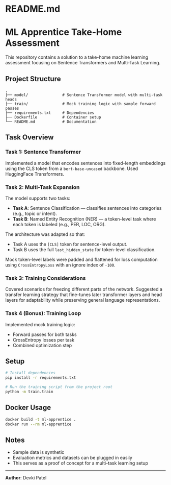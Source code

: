 # README.md

# ML Apprentice Take-Home Assessment

This repository contains a solution to a take-home machine learning assessment focusing on Sentence Transformers and Multi-Task Learning.

## Project Structure
```
.
├── model/               # Sentence Transformer model with multi-task heads
├── train/               # Mock training logic with sample forward passes
├── requirements.txt     # Dependencies
├── Dockerfile           # Container setup
└── README.md            # Documentation
```

## Task Overview

### Task 1: Sentence Transformer
Implemented a model that encodes sentences into fixed-length embeddings using the CLS token from a `bert-base-uncased` backbone. Used HuggingFace Transformers.

### Task 2: Multi-Task Expansion
The model supports two tasks:
- **Task A**: Sentence Classification — classifies sentences into categories (e.g., topic or intent).
- **Task B**: Named Entity Recognition (NER) — a token-level task where each token is labeled (e.g., PER, LOC, ORG).

The architecture was adapted so that:
- Task A uses the `[CLS]` token for sentence-level output.
- Task B uses the full `last_hidden_state` for token-level classification.

Mock token-level labels were padded and flattened for loss computation using `CrossEntropyLoss` with an ignore index of `-100`.


### Task 3: Training Considerations
Covered scenarios for freezing different parts of the network. Suggested a transfer learning strategy that fine-tunes later transformer layers and head layers for adaptability while preserving general language representations.

### Task 4 (Bonus): Training Loop
Implemented mock training logic:
- Forward passes for both tasks
- CrossEntropy losses per task
- Combined optimization step

## Setup
```bash
# Install dependencies
pip install -r requirements.txt

# Run the training script from the project root
python -m train.train
```

## Docker Usage
```bash
docker build -t ml-apprentice .
docker run --rm ml-apprentice
```

## Notes
- Sample data is synthetic
- Evaluation metrics and datasets can be plugged in easily
- This serves as a proof of concept for a multi-task learning setup

---

**Author**: Devki Patel
